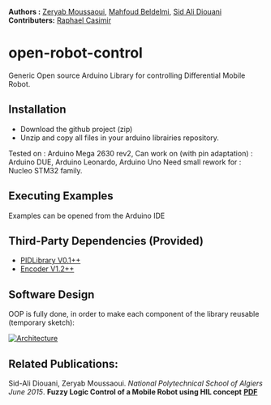 **Authors :** [Zeryab Moussaoui](https://fr.linkedin.com/in/zeryab-moussaoui-9a728029), [Mahfoud Beldelmi](https://www.linkedin.com/in/mahfoud-beldelmi-7b693260/), [Sid Ali Diouani](https://www.linkedin.com/in/diouanisidali/)
**Contributers:**  [Raphael Casimir](https://fr.linkedin.com/in/rapha%C3%ABl-casimir-47068691)

# open-robot-control
Generic Open source Arduino Library for controlling Differential Mobile Robot.

## Installation
* Download the github project (zip)
* Unzip and copy all files in your arduino librairies repository.

Tested on : Arduino Mega 2630 rev2, 
Can work on (with pin adaptation) : Arduino DUE, Arduino Leonardo, Arduino Uno 
Need small rework for : Nucleo STM32 family.

## Executing Examples

Examples can be opened from the Arduino IDE

## Third-Party Dependencies (Provided)

* [PIDLibrary V0.1++](http://playground.arduino.cc/Code/PIDLibrary)
* [Encoder V1.2++](https://www.pjrc.com/teensy/td_libs_Encoder.html) 

## Software Design

OOP is fully done, in order to make each component of the library reusable (temporary sketch): 

<a href="https://ibb.co/czHdr9"><img src="https://preview.ibb.co/iHNpyp/Architecture.png" alt="Architecture" border="0"></a>

## Related Publications:

Sid-Ali Diouani, Zeryab Moussaoui.  *National Polytechnical School of Algiers June 2015*. **Fuzzy Logic Control of a Mobile Robot using HIL concept** **[PDF](https://docdro.id/T6DgsSs)**


